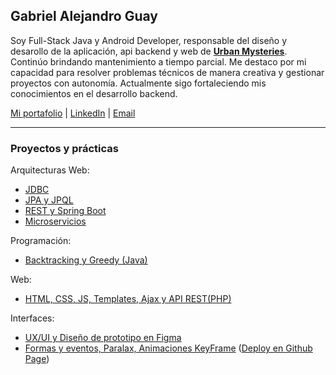 ## Gabriel Alejandro Guay 
Soy Full-Stack Java y Android Developer, responsable del diseño y desarollo de la aplicación, api backend y web de [**Urban Mysteries**](urbanmysteries.com.ar). Continúo brindando mantenimiento a tiempo parcial. Me destaco por mi capacidad para resolver problemas técnicos de manera creativa y gestionar proyectos con autonomía. Actualmente sigo fortaleciendo mis conocimientos en el desarrollo backend.

[Mi portafolio](https://galeguay.github.io/portfolio/) | [LinkedIn](https://linkedin.com/in/galeguay) | [Email](mailto:galeguay@gmail.com)

***
### Proyectos y prácticas

Arquitecturas Web:
 - [JDBC](https://github.com/galeguay/arquitecturas-web/tree/main/EjercicioIntegrador1)
 - [JPA y JPQL](https://github.com/galeguay/arquitecturas-web/tree/main/EjercicioIntegrador2)
 - [REST y Spring Boot](https://github.com/galeguay/arquitecturas-web/tree/main/EjercicioIntegrador3)
 - [Microservicios](https://github.com/galeguay/arquitecturas-web/tree/main/EjercicioIntegradorMsvc)

Programación:
 - [Backtracking y Greedy (Java)](https://github.com/galeguay/prog3_tpe)

Web:
 - [HTML, CSS, JS, Templates, Ajax y API REST(PHP)](https://github.com/galeguay/web2-tpe)

Interfaces:
 - [UX/UI y Diseño de prototipo en Figma](https://www.figma.com/design/viqwnWkVKz5k2fwTNBmgNV/TP-N1?node-id=21-76&t=eriFDTXru4406jub-1)
 - [Formas y eventos, Paralax, Animaciones KeyFrame](https://github.com/galeguay/interfaces_tpe) ([Deploy en Github Page](https://galeguay.github.io/interfaces_tpe/))
